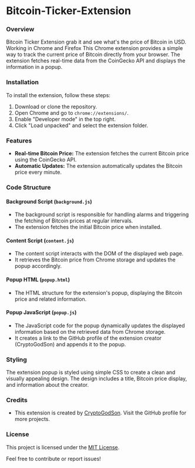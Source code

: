 # Bitcoin-Ticker-Extension
### Overview
Bitcoin Ticker Extension grab it and see what's the price of Bitcoin in USD. Working in Chrome and Firefox
This Chrome extension provides a simple way to track the current price of Bitcoin directly from your browser. The extension fetches real-time data from the CoinGecko API and displays the information in a popup.

### Installation
To install the extension, follow these steps:
1. Download or clone the repository.
2. Open Chrome and go to `chrome://extensions/`.
3. Enable "Developer mode" in the top right.
4. Click "Load unpacked" and select the extension folder.

### Features
- **Real-time Bitcoin Price:** The extension fetches the current Bitcoin price using the CoinGecko API.
- **Automatic Updates:** The extension automatically updates the Bitcoin price every minute.

### Code Structure

#### Background Script (`background.js`)
- The background script is responsible for handling alarms and triggering the fetching of Bitcoin prices at regular intervals.
- The extension fetches the initial Bitcoin price when installed.

#### Content Script (`content.js`)
- The content script interacts with the DOM of the displayed web page.
- It retrieves the Bitcoin price from Chrome storage and updates the popup accordingly.

#### Popup HTML (`popup.html`)
- The HTML structure for the extension's popup, displaying the Bitcoin price and related information.

#### Popup JavaScript (`popup.js`)
- The JavaScript code for the popup dynamically updates the displayed information based on the retrieved data from Chrome storage.
- It creates a link to the GitHub profile of the extension creator (CryptoGodSon) and appends it to the popup.

### Styling
The extension popup is styled using simple CSS to create a clean and visually appealing design. The design includes a title, Bitcoin price display, and information about the creator.

### Credits
- This extension is created by [CryptoGodSon](https://github.com/CryptGodSon). Visit the GitHub profile for more projects.

### License
This project is licensed under the [MIT License](LICENSE.md).

Feel free to contribute or report issues!
